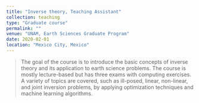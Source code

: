 ```yaml
---
title: "Inverse theory, Teaching Assistant"
collection: teaching
type: "Graduate course"
permalink: ""
venue: "UNAM, Earth Sciences Graduate Program"
date: 2020-02-01
location: "Mexico City, Mexico"
---
```

> The goal of the course is to introduce the basic concepts of inverse theory and its application to earth science problems. The course is mostly lecture-based but has three exams with computing exercises. A variety of topics are covered, such as ill-posed, linear, non-linear, and joint inversion problems, by applying optimization techniques and machine learning algorithms. 
